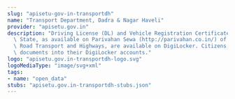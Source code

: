 ```yaml
---
slug: "apisetu-gov-in-transportdh"
name: "Transport Department, Dadra & Nagar Haveli"
provider: "apisetu.gov.in"
description: "Driving License (DL) and Vehicle Registration Certificate (RC) of the\
  \ State, as available on Parivahan Sewa (http://parivahan.co.in/) of Ministry of\
  \ Road Transport and Highways, are available on DigiLocker. Citizens can pull these\
  \ documents into their DigiLocker accounts."
logo: "apisetu.gov.in-transportdh-logo.svg"
logoMediaType: "image/svg+xml"
tags:
- name: "open_data"
stubs: "apisetu.gov.in-transportdh-stubs.json"
---
```


